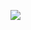 <img src="https://www.google.com/url?sa=i&url=https%3A%2F%2Fwww.shutterstock.com%2Fsearch%2Fcloud%2Bsaas&psig=AOvVaw3a_SDcwDZk01lgD1GgLxJV&ust=1620221363943000&source=images&cd=vfe&ved=0CAIQjRxqFwoTCPif7YmRsPACFQAAAAAdAAAAABAD"></img>
